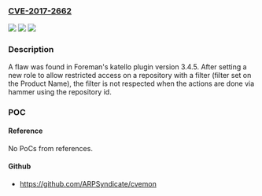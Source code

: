 ### [CVE-2017-2662](https://cve.mitre.org/cgi-bin/cvename.cgi?name=CVE-2017-2662)
![](https://img.shields.io/static/v1?label=Product&message=foreman%20katello%20plugin&color=blue)
![](https://img.shields.io/static/v1?label=Version&message=n%2Fa&color=blue)
![](https://img.shields.io/static/v1?label=Vulnerability&message=CWE-862&color=brighgreen)

### Description

A flaw was found in Foreman's katello plugin version 3.4.5. After setting a new role to allow restricted access on a repository with a filter (filter set on the Product Name), the filter is not respected when the actions are done via hammer using the repository id.

### POC

#### Reference
No PoCs from references.

#### Github
- https://github.com/ARPSyndicate/cvemon

